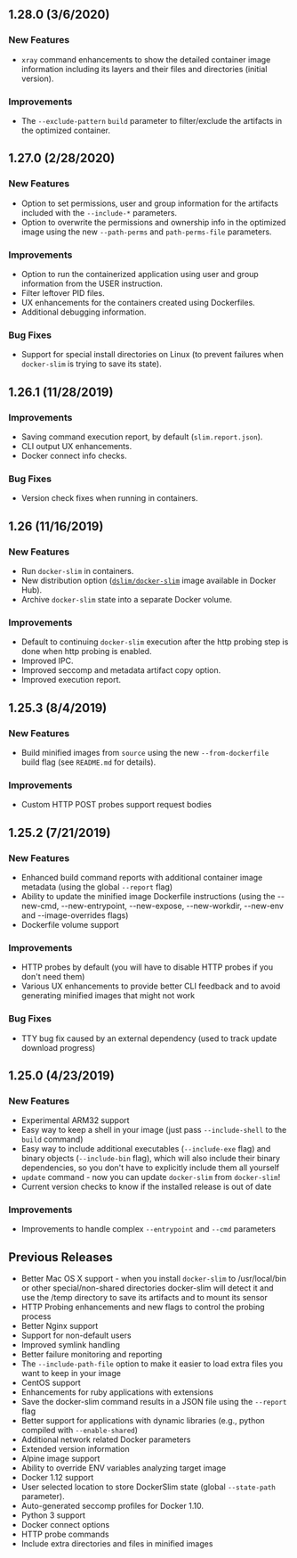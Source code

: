 ## 1.28.0 (3/6/2020)

### New Features

* `xray` command enhancements to show the detailed container image information including its layers and their files and directories (initial version).

### Improvements

* The `--exclude-pattern` `build` parameter to filter/exclude the artifacts in the optimized container.

## 1.27.0 (2/28/2020)

### New Features

* Option to set permissions, user and group information for the artifacts included with the `--include-*` parameters.
* Option to overwrite the permissions and ownership info in the optimized image using the new `--path-perms` and `path-perms-file` parameters.

### Improvements

* Option to run the containerized application using user and group information from the USER instruction.
* Filter leftover PID files.
* UX enhancements for the containers created using Dockerfiles.
* Additional debugging information.

### Bug Fixes

* Support for special install directories on Linux (to prevent failures when `docker-slim` is trying to save its state).

## 1.26.1 (11/28/2019)

### Improvements

* Saving command execution report, by default (`slim.report.json`).
* CLI output UX enhancements.
* Docker connect info checks.

### Bug Fixes

* Version check fixes when running in containers.

## 1.26 (11/16/2019)

### New Features

* Run `docker-slim` in containers.
* New distribution option ([`dslim/docker-slim`](https://hub.docker.com/r/dslim/docker-slim) image available in Docker Hub).
* Archive `docker-slim` state into a separate Docker volume.

### Improvements

* Default to continuing `docker-slim` execution after the http probing step is done when http probing is enabled.
* Improved IPC.
* Improved seccomp and metadata artifact copy option.
* Improved execution report.

## 1.25.3 (8/4/2019)

### New Features

* Build minified images from `source` using the new `--from-dockerfile` build flag (see `README.md` for details).

### Improvements

* Custom HTTP POST probes support request bodies 

## 1.25.2 (7/21/2019)

### New Features

* Enhanced build command reports with additional container image metadata (using the global `--report` flag)
* Ability to update the minified image Dockerfile instructions (using the --new-cmd, --new-entrypoint, --new-expose, --new-workdir, --new-env and --image-overrides flags)
* Dockerfile volume support

### Improvements

* HTTP probes by default (you will have to disable HTTP probes if you don't need them)
* Various UX enhancements to provide better CLI feedback and to avoid generating minified images that might not work

### Bug Fixes

* TTY bug fix caused by an external dependency (used to track update download progress)

## 1.25.0 (4/23/2019)

### New Features

* Experimental ARM32 support
* Easy way to keep a shell in your image (just pass `--include-shell` to the `build` command)
* Easy way to include additional executables (`--include-exe` flag) and binary objects (`--include-bin` flag), which will also include their binary dependencies, so you don't have to explicitly include them all yourself
* `update` command - now you can update `docker-slim` from `docker-slim`!
* Current version checks to know if the installed release is out of date

### Improvements

* Improvements to handle complex `--entrypoint` and `--cmd` parameters

## Previous Releases

* Better Mac OS X support - when you install `docker-slim` to /usr/local/bin or other special/non-shared directories docker-slim will detect it and use the /temp directory to save its artifacts and to mount its sensor
* HTTP Probing enhancements and new flags to control the probing process
* Better Nginx support
* Support for non-default users
* Improved symlink handling
* Better failure monitoring and reporting
* The `--include-path-file` option to make it easier to load extra files you want to keep in your image
* CentOS support
* Enhancements for ruby applications with extensions
* Save the docker-slim command results in a JSON file using the `--report` flag
* Better support for applications with dynamic libraries (e.g., python compiled with `--enable-shared`)
* Additional network related Docker parameters
* Extended version information
* Alpine image support
* Ability to override ENV variables analyzing target image
* Docker 1.12 support
* User selected location to store DockerSlim state (global `--state-path` parameter).
* Auto-generated seccomp profiles for Docker 1.10.
* Python 3 support
* Docker connect options
* HTTP probe commands
* Include extra directories and files in minified images
